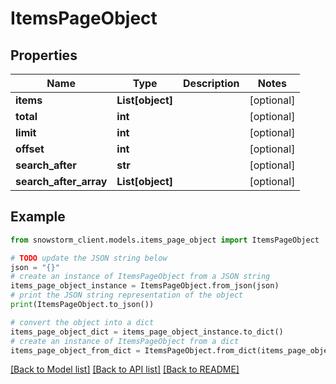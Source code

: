 # ItemsPageObject


## Properties

Name | Type | Description | Notes
------------ | ------------- | ------------- | -------------
**items** | **List[object]** |  | [optional] 
**total** | **int** |  | [optional] 
**limit** | **int** |  | [optional] 
**offset** | **int** |  | [optional] 
**search_after** | **str** |  | [optional] 
**search_after_array** | **List[object]** |  | [optional] 

## Example

```python
from snowstorm_client.models.items_page_object import ItemsPageObject

# TODO update the JSON string below
json = "{}"
# create an instance of ItemsPageObject from a JSON string
items_page_object_instance = ItemsPageObject.from_json(json)
# print the JSON string representation of the object
print(ItemsPageObject.to_json())

# convert the object into a dict
items_page_object_dict = items_page_object_instance.to_dict()
# create an instance of ItemsPageObject from a dict
items_page_object_from_dict = ItemsPageObject.from_dict(items_page_object_dict)
```
[[Back to Model list]](../README.md#documentation-for-models) [[Back to API list]](../README.md#documentation-for-api-endpoints) [[Back to README]](../README.md)


